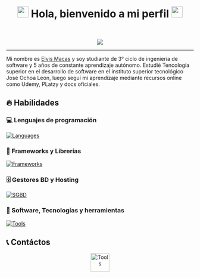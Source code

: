<!-- Greetings -->
<h1 align="center">
	<img src="https://media.giphy.com/media/hvRJCLFzcasrR4ia7z/giphy.gif" width="30">
	Hola, bienvenido a mi perfil
	<img src="https://media3.giphy.com/media/v1.Y2lkPTc5MGI3NjExeTFoZ24zeDIya2dhMDc5MDV6emswbG94YW9kNHprYWduaGR5eXlyYiZlcD12MV9pbnRlcm5hbF9naWZfYnlfaWQmY3Q9Zw/du3J3cXyzhj75IOgvA/giphy.webp" width="30">
</h1>
<br/>

<!-- Typing SVG by DenverCoder1 - https://github.com/DenverCoder1/readme-typing-svg -->
<p align="center">
	<a href="https://github.com/DenverCoder1/readme-typing-svg">
		<img src="https://camo.githubusercontent.com/df714617513190042ea38c3ec7d742af51d29d5a5702829ba777a49bb3195d70/68747470733a2f2f692e696d6775722e636f6d2f564e50327454782e676966">
	</a>
</p>

<hr/>

<!-- Introduction -->
Mi nombre es <a href="https://elvismacas.site/">Elvis Macas</a> y soy studiante de 3° ciclo de ingeniería de software y 5 años de constante aprendizaje autónomo. Estudié Tencología superior en el desarrollo de software en el instituto superior tecnológico José Ochoa León, luego seguí mi aprendizaje mediante recursos online como Udemy, PLatzy y docs oficiales.

## 🔥 Habilidades

### 💻 Lenguajes de programación

<p>
	<a href="https://elvismacas.site/"><img alt="Languages" src="https://skillicons.dev/icons?i=html,css,js,php,py,java"></a>
</p>

### 🧰 Frameworks y Librerías

<p>
	<a href="https://elvismacas.site/"><img alt="Frameworks" src="https://skillicons.dev/icons?i=bootstrap,jquery,laravel,materialui,react,redux,sass,wordpress,yarn,vite,tailwind,npm"></a>
    
</p>

### 🗄️ Gestores BD y Hosting

<p>
	<a href="https://elvismacas.site/"><img alt="SGBD" src ="https://skillicons.dev/icons?i=postgres,mysql,mongodb,heroku,gcp,firebase,codepen"></a>
</p>

### 🔧 Software, Tecnologías y herramientas

<p>
	<a href="https://elvismacas.site/"><img alt="Tools" src="https://skillicons.dev/icons?i=linux,androidstudio,arduino,git,github,kali,netlify,nginx,ps,postman,powershell,pr,pycharm,stackoverflow,sublime,ubuntu,vscode,windows,xd"></a> 

</p>

## 📞 Contáctos
<p align="center">
	<a href="https://api.whatsapp.com/send/?phone=593983987321&text=%C2%A1Hola+Elvis!.+Me+gustar%C3%ADa+trabajar+contigo&app_absent=0"><img alt="Tools" src="https://upload.wikimedia.org/wikipedia/commons/thumb/5/5e/WhatsApp_icon.png/598px-WhatsApp_icon.png" width="50px"></a> 
</p>


